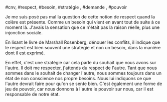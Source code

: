 #cnv, #respect, #besoin, #stratégie , #demande , #pouvoir

Je me suis posé pas mal la question de cette notion de respect quand la colère est présente.
Comme un besoin qui vient en avant tout de suite à ce moment là.
J'avais la sensation que ce n'était pas la raison réelle, plus une injonction sociale.

En lisant le livre de Marshall Rosenberg, dénouer les conflits, il indique que le respect est bien souvent une stratégie et non un besoin, dans la manière dont il est exprimé.

En effet, c'est une stratégie car cela parle du souhait que nous avons sur l'autre. Il doit me respecter, j'attends du respect de l'autre. Tant que nous sommes dans le souhait de changer l'autre, nous sommes toujours dans un état de non conscience nos propre besoins.
Nous lui indiquons ce que l'autre devrait faire pour qu'on se sente bien.
C'est également une forme de jeu de pouvoir, car nous donnons à l'autre le pouvoir sur nous, car il est responsable de notre état.
